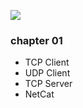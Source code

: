 

![](https://d1b14unh5d6w7g.cloudfront.net/1593275900.01.S001.LXXXXXXX.jpg?Expires=1649965149&Signature=JM1CvXXxMWPrmbJ7o01klwizdp6ehoUh0OR6ui0tWaXDq3~G30u3Z40ATHB1OXJ4~FT2mC3hskHvhONgv52xCZ5w146obYCfFJL1trIdULXDvw8Ue0cWftZgeT82dq6mK~yOug9k29pLMl4Y~AAKPtNJxRG7scfXE4KV6NoCJmg_&Key-Pair-Id=APKAIUO27P366FGALUMQ)



### chapter 01
- TCP Client
- UDP Client
- TCP Server
- NetCat
